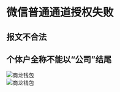 # 微信普通通道授权失败
## 报文不合法
## 个体户全称不能以“公司”结尾
![商龙钱包](picture\\商龙钱包\\商龙钱包常见热点问题\\46.png=800-)   
![商龙钱包](picture\\商龙钱包\\商龙钱包常见热点问题\\47.png=800-)   

